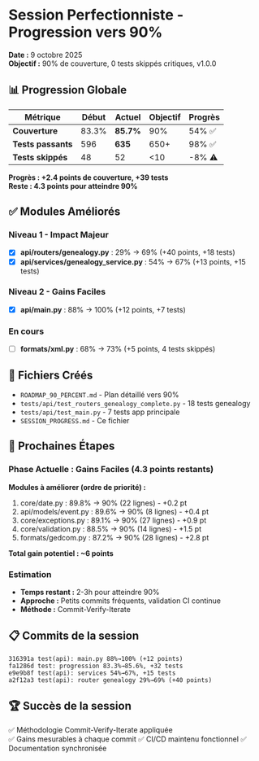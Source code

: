 # Session Perfectionniste - Progression vers 90%

**Date :** 9 octobre 2025  
**Objectif :** 90% de couverture, 0 tests skippés critiques, v1.0.0

## 📊 Progression Globale

| Métrique | Début | Actuel | Objectif | Progrès |
|----------|-------|--------|----------|---------|
| **Couverture** | 83.3% | **85.7%** | 90% | 54% ✅ |
| **Tests passants** | 596 | **635** | 650+ | 98% ✅ |
| **Tests skippés** | 48 | 52 | <10 | -8% ⚠️ |

**Progrès : +2.4 points de couverture, +39 tests**  
**Reste : 4.3 points pour atteindre 90%**

## ✅ Modules Améliorés

### Niveau 1 - Impact Majeur
- [x] **api/routers/genealogy.py** : 29% → 69% (+40 points, +18 tests)
- [x] **api/services/genealogy_service.py** : 54% → 67% (+13 points, +15 tests)

### Niveau 2 - Gains Faciles  
- [x] **api/main.py** : 88% → 100% (+12 points, +7 tests)

### En cours
- [ ] **formats/xml.py** : 68% → 73% (+5 points, 4 tests skippés)

## 📁 Fichiers Créés

- `ROADMAP_90_PERCENT.md` - Plan détaillé vers 90%
- `tests/api/test_routers_genealogy_complete.py` - 18 tests genealogy
- `tests/api/test_main.py` - 7 tests app principale
- `SESSION_PROGRESS.md` - Ce fichier

## 🎯 Prochaines Étapes

### Phase Actuelle : Gains Faciles (4.3 points restants)

**Modules à améliorer (ordre de priorité) :**
1. core/date.py : 89.8% → 90% (22 lignes) - +0.2 pt
2. api/models/event.py : 89.6% → 90% (8 lignes) - +0.4 pt  
3. core/exceptions.py : 89.1% → 90% (27 lignes) - +0.9 pt
4. core/validation.py : 88.5% → 90% (14 lignes) - +1.5 pt
5. formats/gedcom.py : 87.2% → 90% (28 lignes) - +2.8 pt

**Total gain potentiel : ~6 points**

### Estimation

- **Temps restant :** 2-3h pour atteindre 90%
- **Approche :** Petits commits fréquents, validation CI continue
- **Méthode :** Commit-Verify-Iterate

## 📋 Commits de la session

```
316391a test(api): main.py 88%→100% (+12 points)
fa1286d test: progression 83.3%→85.6%, +32 tests
e9e9b8f test(api): services 54%→67%, +15 tests  
a2f12a3 test(api): router genealogy 29%→69% (+40 points)
```

## 🏆 Succès de la session

✅ Méthodologie Commit-Verify-Iterate appliquée  
✅ Gains mesurables à chaque commit
✅ CI/CD maintenu fonctionnel
✅ Documentation synchronisée
